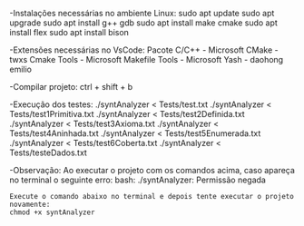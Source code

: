 -Instalações necessárias no ambiente Linux:
    sudo apt update
    sudo apt upgrade
    sudo apt install g++ gdb
    sudo apt install make cmake
    sudo apt install flex
    sudo apt install bison

-Extensões necessárias no VsCode:
    Pacote C/C++ - Microsoft
    CMake - twxs
    Cmake Tools - Microsoft
    Makefile Tools - Microsoft
    Yash - daohong emilio

-Compilar projeto:
    ctrl + shift + b

-Execução dos testes: 
    ./syntAnalyzer < Tests/test.txt
    ./syntAnalyzer < Tests/test1Primitiva.txt
    ./syntAnalyzer < Tests/test2Definida.txt
    ./syntAnalyzer < Tests/test3Axioma.txt
    ./syntAnalyzer < Tests/test4Aninhada.txt
    ./syntAnalyzer < Tests/test5Enumerada.txt
    ./syntAnalyzer < Tests/test6Coberta.txt
    ./syntAnalyzer < Tests/testeDados.txt

-Observação:
    Ao executar o projeto com os comandos acima, caso apareça no terminal o seguinte erro:
    bash: ./syntAnalyzer: Permissão negada

    Execute o comando abaixo no terminal e depois tente executar o projeto novamente:
    chmod +x syntAnalyzer